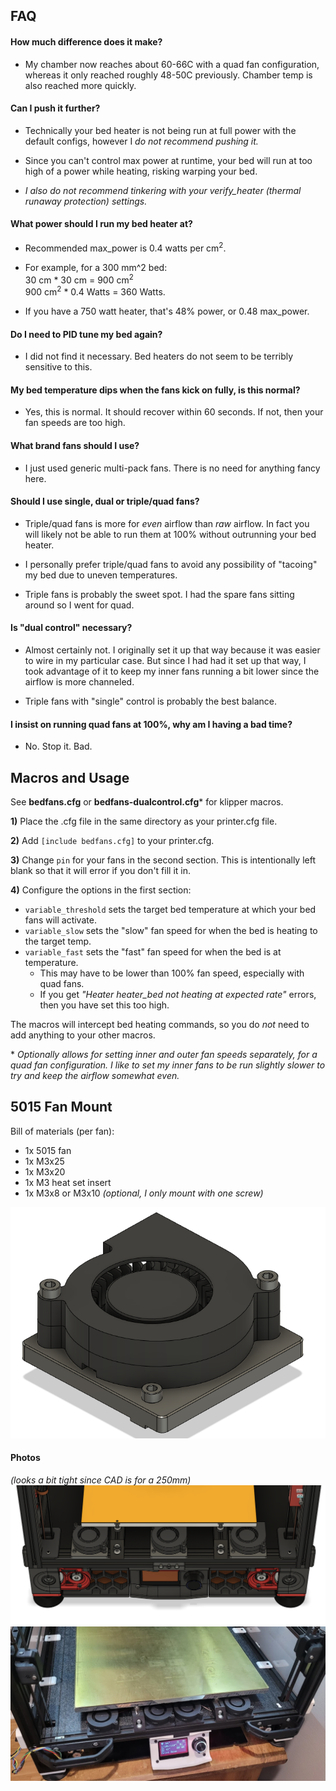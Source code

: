 ## <b>FAQ</b>

#### How much difference does it make?
* My chamber now reaches about 60-66C with a quad fan configuration, whereas it only reached roughly 48-50C previously. Chamber temp is also reached more quickly.

#### Can I push it further?

* Technically your bed heater is not being run at full power with the default configs, however I <i>do not recommend pushing it.</i>

* Since you can't control max power at runtime, your bed will run at too high of a power while heating, risking warping your bed. 

* <i>I also do not recommend tinkering with your verify_heater (thermal runaway protection) settings.</i>

#### What power should I run my bed heater at?

* Recommended max_power is 0.4 watts per cm<sup>2</sup>.

* For example, for a 300 mm^2 bed:\
30 cm * 30 cm = 900 cm<sup>2</sup>\
900 cm<sup>2</sup> * 0.4 Watts = 360 Watts.

* If you have a 750 watt heater, that's 48% power, or 0.48 max_power.

#### Do I need to PID tune my bed again?

* I did not find it necessary. Bed heaters do not seem to be terribly sensitive to this. 

#### My bed temperature dips when the fans kick on fully, is this normal?

* Yes, this is normal. It should recover within 60 seconds. If not, then your fan speeds are too high.

#### What brand fans should I use?

* I just used generic multi-pack fans. There is no need for anything fancy here.

#### Should I use single, dual or triple/quad fans?

* Triple/quad fans is more for <i>even</i> airflow than <i>raw</i> airflow. In fact you will likely not be able to run them at 100% without outrunning your bed heater. 

* I personally prefer triple/quad fans to avoid any possibility of "tacoing" my bed due to uneven temperatures. 

* Triple fans is probably the sweet spot. I had the spare fans sitting around so I went for quad.

#### Is "dual control" necessary?

* Almost certainly not. I originally set it up that way because it was easier to wire in my particular case. But since I had had it set up that way, I took advantage of it to keep my inner fans running a bit lower since the airflow is more channeled.

* Triple fans with "single" control is probably the best balance.

#### I insist on running quad fans at 100%, why am I having a bad time?

* No. Stop it. Bad.


## <b>Macros and Usage</b>

See <b>bedfans.cfg</b> or <b>bedfans-dualcontrol.cfg</b>* for klipper macros.

<b>1)</b> Place the .cfg file in the same directory as your printer.cfg file. 

<b>2)</b> Add `[include bedfans.cfg]` to your printer.cfg.

<b>3)</b> Change `pin` for your fans in the second section. This is intentionally left blank so that it will error if you don't fill it in.

<b>4)</b> Configure the options in the first section:

* `variable_threshold` sets the target bed temperature at which your bed fans will activate.
* `variable_slow` sets the "slow" fan speed for when the bed is heating to the target temp.
* `variable_fast` sets the "fast" fan speed for when the bed is at temperature.
    * This may have to be lower than 100% fan speed, especially with quad fans.
    * If you get <i>"Heater heater_bed not heating at expected rate"</i> errors, then you have set this too high. 

The macros will intercept bed heating commands, so you do <i>not</i> need to add anything to your other macros. 

\* <i>Optionally allows for setting inner and outer fan speeds separately, for a quad fan configuration. I like to set my inner fans to be run slightly slower to try and keep the airflow somewhat even.</i>


## <b>5015 Fan Mount</b>

Bill of materials (per fan):
- 1x 5015 fan
- 1x M3x25
- 1x M3x20
- 1x M3 heat set insert
- 1x M3x8 or M3x10 <i>(optional, I only mount with one screw)</i>



![5015 Fan Mount](Images/5015_mount_isolated.png)  

#### Photos

<i>(looks a bit tight since CAD is for a 250mm)</i>
![5015 Triple](Images/5015_triple.png)  
![5015 Quad Installed](Images/5015_quad_installed.png)  

